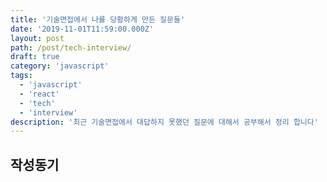 ```yaml
---
title: '기술면접에서 나를 당황하게 만든 질문들'
date: '2019-11-01T11:59:00.000Z'
layout: post
path: /post/tech-interview/
draft: true
category: 'javascript'
tags:
  - 'javascript'
  - 'react'
  - 'tech'
  - 'interview'
description: '최근 기술면접에서 대답하지 못했던 질문에 대해서 공부해서 정리 합니다'
---
```


## 작성동기
